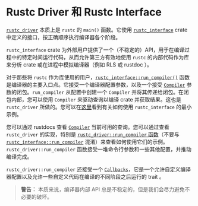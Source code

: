 # Rustc Driver 和 Rustc Interface

[`rustc_driver`] 本质上是 `rustc` 的 `main()` 函数。它使用 [`rustc_interface`] crate 中定义的接口，按正确顺序执行编译器各个阶段。

`rustc_interface` crate 为外部用户提供了一个（不稳定的）API，用于在编译过程中的特定时间运行代码，从而允许第三方有效地使用 `rustc` 的内部代码作为库来分析 crate 或在进程中模拟编译器（例如 RLS 或 rustdoc ）。

对于那些将 `rustc` 作为库使用的用户，[`rustc_interface::run_compiler()`][i_rc] 函数是编译器的主要入口点。它接受一个编译器配置参数，以及一个接受 [`Compiler`] 参数的闭包。`run_compiler` 从配置中创建一个 `Compiler` 并将其传递给闭包。在闭包内部，您可以使用 `Compiler` 来驱动查询以编译 crate 并获取结果。这也是 `rustc_driver` 所做的。您可以在[这里][example]看到有关如何使用 `rustc_interface` 的最小示例。

您可以通过 rustdocs 查看 [`Compiler`] 当前可用的查询。您可以通过查看 `rustc_driver` 的实现，特别是 [`rustc_driver::run_compiler` 函数][rd_rc]（不要与 [`rustc_interface::run_compiler`][i_rc] 混淆）来查看如何使用它们的示例。`rustc_driver::run_compiler` 函数接受一堆命令行参数和一些其他配置，并推动编译完成。

`rustc_driver::run_compiler` 还接受一个 [`Callbacks`][cb]，它是一个允许自定义编译器配置以及允许一些自定义代码在编译的不同阶段之后运行的 trait 。

> **警告：** 本质来说，编译器内部 API 总是不稳定的，但是我们会尽力避免不必要的破坏。

[cb]: https://doc.rust-lang.org/nightly/nightly-rustc/rustc_driver/trait.Callbacks.html
[rd_rc]: https://doc.rust-lang.org/nightly/nightly-rustc/rustc_driver/fn.run_compiler.html
[i_rc]: https://doc.rust-lang.org/nightly/nightly-rustc/rustc_interface/interface/fn.run_compiler.html
[example]: https://github.com/rust-lang/rustc-dev-guide/blob/master/examples/rustc-driver-example.rs
[`rustc_interface`]: https://doc.rust-lang.org/nightly/nightly-rustc/rustc_interface/index.html
[`rustc_driver`]: https://doc.rust-lang.org/nightly/nightly-rustc/rustc_driver/
[`Compiler`]: https://doc.rust-lang.org/nightly/nightly-rustc/rustc_interface/interface/struct.Compiler.html
[`Session`]: https://doc.rust-lang.org/nightly/nightly-rustc/rustc_session/struct.Session.html
[`TyCtxt`]: https://doc.rust-lang.org/nightly/nightly-rustc/rustc_middle/ty/struct.TyCtxt.html
[`SourceMap`]: https://doc.rust-lang.org/nightly/nightly-rustc/rustc_span/source_map/struct.SourceMap.html
[stupid-stats]: https://github.com/nrc/stupid-stats
[Appendix A]: appendix/stupid-stats.html
